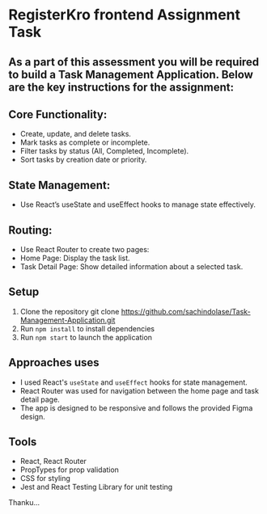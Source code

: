 # RegisterKro frontend Assignment Task

## As a part of this assessment you will be required to build a Task Management Application. Below are the key instructions for the assignment:

## Core Functionality:
- Create, update, and delete tasks.
- Mark tasks as complete or incomplete.
- Filter tasks by status (All, Completed, Incomplete).
- Sort tasks by creation date or priority.
  
## State Management:
- Use React’s useState and useEffect hooks to manage state effectively.

## Routing:
- Use React Router to create two pages:
- Home Page: Display the task list.
- Task Detail Page: Show detailed information about a selected task.

## Setup
1. Clone the repository git clone https://github.com/sachindolase/Task-Management-Application.git
2. Run `npm install` to install dependencies
3. Run `npm start` to launch the application

## Approaches uses
- I used React's `useState` and `useEffect` hooks for state management.
- React Router was used for navigation between the home page and task detail page.
- The app is designed to be responsive and follows the provided Figma design.

## Tools 
- React, React Router
- PropTypes for prop validation
- CSS for styling
- Jest and React Testing Library for unit testing

Thanku...
